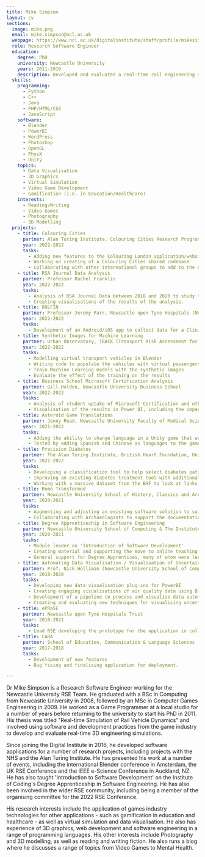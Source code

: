 ```yaml
---
title: Mike Simpson
layout: cv
sections:
  image: mike.png
  email: mike.simpson@ncl.ac.uk
  webpage: https://www.ncl.ac.uk/digitalinstitute/staff/profile/mikesimpson.html
  role: Research Software Engineer
  education:
    degree: PhD 
    university: Newcastle University
    years: 2011-2016
    description: Developed and evaluated a real-time rail engineering simulation using software from the video games industry, in collaboration with NewRail.
  skills:
    programming:
      - Python
      - C++
      - Java
      - PHP/HTML/CSS
      - JavaScript
    software:
      - Blender
      - PowerBI
      - WordPress
      - Photoshop
      - OpenGL
      - PhysX
      - Unity
    topics:
      - Data Visualisation
      - 3D Graphics
      - Virtual Simulation
      - Video Game Development
      - Gamification (i.e. in Education/Healthcare)
    interests:
      - Reading/Writing
      - Video Games
      - Photography
      - 3D Modelling
  projects:
    - title: Colouring Cities
      partner: Alan Turing Institute, Colouring Cities Research Programme
      year: 2022-2022
      tasks:
        - Adding new features to the Colouring London application/website
        - Working on creating of a Colouring Cities shared codebase
        - Collaborating with other international groups to add to the Colouring Cities projects
    - title: RSA Journal Data Analysis
      partner: Professor Rachel Franklin
      year: 2022-2022
      tasks:
        - Analysis of RSA Journal Data between 2018 and 2020 to study the effect of hte pandemic on publications by female academics.
        - Creating visualisations of the results of the analysis.
    - title: DOLFIN
      partner: Professor Jeremy Parr, Newcastle upon Tyne Hospitals (NHS Foundation Trust), Oxford University NPEU
      year: 2022-2022
      tasks:
        - Development of an Android/iOS app to collect data for a Clinical Trial
    - title: Synthetic Images for Machine Learning 
      partner: Urban Observatory, TRACK (Transport Risk Assessment for COVID Knowledge) Project
      year: 2022-2022
      tasks:
        - Modelling virtual transport vehicles in Blender
        - Writing code to populate the vehicles with virtual passengers and render the results
        - Train Machine Learning models with the synthetic images 
        - Evaluate the effect of the training on the results
    - title: Business School Microsoft Certification Analysis
      partner: Gill Holden, Newcastle University Business School
      year: 2022-2022
      tasks:
        - Analysis of student uptake of Microsoft Certification and other optional training course.
        - Visualisation of the results in Power BI, including the impact of the training courses on other results.
    - title: Asteroid Game Translations
      partner: Jenny Read, Newcastle University Faculty of Medical Sciences
      year: 2021-2022
      tasks:
        - Adding the ability to change language in a Unity game that was previously developed in English.
        - Tested by adding Spanish and Chinese as languages to the game.
    - title: Precision Diabetes 
      partner: The Alan Turing Institute, British Heart Foundation, University of Exeter, University College London
      year: 2021-2022
      tasks:
        - Developing a classification tool to help select diabetes patients for trials and studies
        - Improving an existing diabetes treatment tool with additional information, including visualisation of risk
        - Working with a massive dataset from the BHF to look at links between heart disease, diabetes and COVID-19
    - title: Rome Transformed
      partner: Newcastle University School of History, Classics and Archaeology
      year: 2020-2021
      tasks:
        - Augmenting and adjusting an existing software solution to suit the needs of the RomeTransformed project
        - Collaborating with Archaeologists to support the documentation and discussion of archaeological evidence from sites in Rome
    - title: Degree Apprenticeship in Software Engineering
      partner: Newcastle University School of Computing & The Institute of Coding
      year: 2020-2021
      tasks:
        - Module leader on 'Introduction of Software Development'
        - Creating material and supporting the move to online teaching during the COVID-19 pandemic
        - General support for Degree Apprentices, many of whom were learning programming for the first time.
    - title: Automating Data Visualisation / Visualisation of Uncertainty
      partner: Prof. Nick Holliman (Newcastle University School of Computing) and The Alan Turing Institute
      year: 2018-2020
      tasks:
        - Developing new data visualisation plug-ins for PowerBI
        - Creating engaging visualisations of air quality data using Blender
        - Development of a pipeline to process and visualise data automatically using Blender
        - Creating and evaluating new techniques for visualising uncertainty in data
    - title: ePRaSE
      partner: Newcastle upon Tyne Hospitals Trust
      year: 2018-2021
      tasks:
        - Lead RSE developing the prototype for the application in collaboration with researchers and pharmacists
    - title: CARA
      partner: School of Education, Communication & Language Sciences
      year: 2017-2018
      tasks:
        - Development of new features
        - Bug fixing and finalising application for deployment.

---
```

Dr Mike Simpson is a Research Software Engineer working for the Newcastle University RSE Team. He graduated with a BSc in Computing from Newcastle University in 2008, followed by an MSc in Computer Games Engineering in 2009. He worked as a Game Programmer at a local studio for a number of years before returning to the university to start his PhD in 2011. His thesis was titled "Real-time Simulation of Rail Vehicle Dynamics" and involved using software and development practices from the game industry to develop and evaluate real-time 3D engineering simulations.

Since joining the Digital Institute in 2016, he developed software applications for a number of research projects, including projects with the NHS and the Alan Turing Institute. He has presented his work at a number of events, including the international Blender conference in Amsterdam, the UK RSE Conference and the IEEE e-Science Conference in Auckland, NZ. He has also taught 'Introduction to Software Development' on the Institute of Coding's Degree Apprenticeship in Software Engineering. He has also been involved in the wider RSE community, including being a member of the organising committee for the 2022 RSE Conference.

His research interests include the application of games industry technologies for other applications - such as gamification in education and healthcare - as well as virtual simulation and data visualisation. He also has experience of 3D graphics, web development and software engineering in a range of programming languages. His other interests include Photography and 3D modelling, as well as reading and writing fiction. He also runs a blog where he discusses a range of topics from Video Games to Mental Health. 